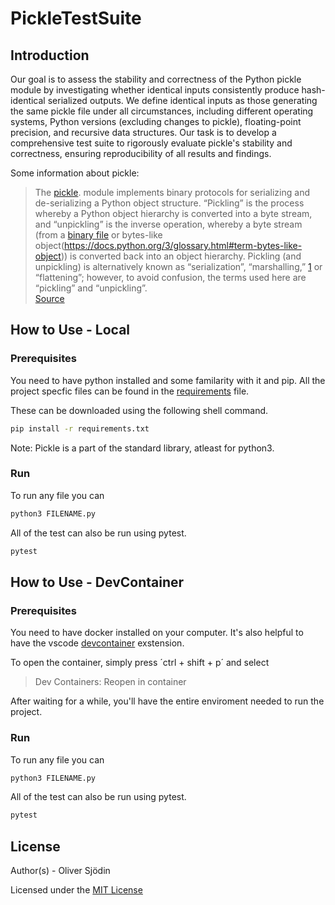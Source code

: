 # PickleTestSuite

## Introduction

Our goal is to assess the stability and correctness of the Python pickle module by investigating whether identical inputs consistently produce hash-identical serialized outputs. We define identical inputs as those generating the same pickle file under all circumstances, including different operating systems, Python versions (excluding changes to pickle), floating-point precision, and recursive data structures. Our task is to develop a comprehensive test suite to rigorously evaluate pickle's stability and correctness, ensuring reproducibility of all results and findings. 

Some information about pickle:
> The [pickle](). module implements binary protocols for serializing and de-serializing a Python object structure. “Pickling” is the process whereby a Python object hierarchy is converted into a byte stream, and “unpickling” is the inverse operation, whereby a byte stream (from a [binary file](https://docs.python.org/3/glossary.html#term-binary-file) or bytes-like object(https://docs.python.org/3/glossary.html#term-bytes-like-object)) is converted back into an object hierarchy. Pickling (and unpickling) is alternatively known as “serialization”, “marshalling,” [1](https://docs.python.org/3/library/pickle.html#id7) or “flattening”; however, to avoid confusion, the terms used here are “pickling” and “unpickling”.    
> [Source](https://docs.python.org/3/library/pickle.html)

## How to Use - Local
### Prerequisites
You need to have python installed and some familarity with it and pip. All the project specfic files can be found in the [requirements](requirements.txt) file. 

These can be downloaded using the following shell command.
``` BASH
pip install -r requirements.txt

```

Note: Pickle is a part of the standard library, atleast for python3.

### Run

To run any file you can 
``` BASH
python3 FILENAME.py

```

All of the test can also be run using pytest.
``` BASH
pytest

```
## How to Use - DevContainer
### Prerequisites

You need to have docker installed on your computer. It's also helpful to have the vscode [devcontainer](https://marketplace.visualstudio.com/items?itemName=ms-vscode-remote.remote-containers) exstension. 

To open the container, simply press ´ctrl + shift + p´ and select
>Dev Containers: Reopen in container 

After waiting for a while, you'll have the entire enviroment needed to run the project.

### Run

To run any file you can 
``` BASH
python3 FILENAME.py

```

All of the test can also be run using pytest.
``` BASH
pytest

```
## License

Author(s) - Oliver Sjödin

Licensed under the [MIT License](LICENSE)